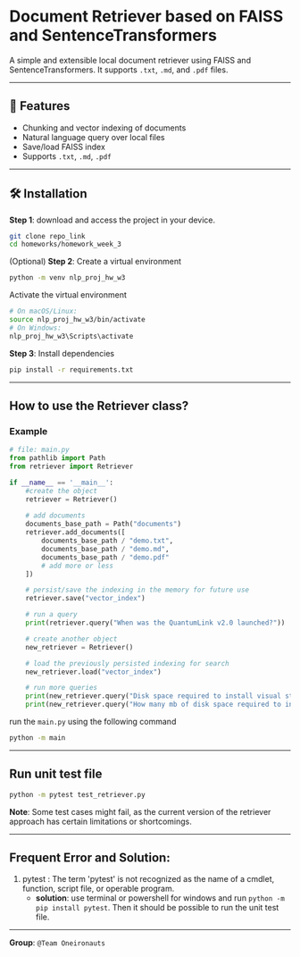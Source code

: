 # Document Retriever based on FAISS and SentenceTransformers
A simple and extensible local document retriever using FAISS and SentenceTransformers. It supports `.txt`, `.md`, and `.pdf` files.

---

## 🚀 Features

- Chunking and vector indexing of documents
- Natural language query over local files
- Save/load FAISS index
- Supports `.txt`, `.md`, `.pdf`

---

## 🛠 Installation
**Step 1**: download and access the project in your device.
```bash
git clone repo_link
cd homeworks/homework_week_3
```

(Optional) **Step 2**: Create a virtual environment
```bash
python -m venv nlp_proj_hw_w3
```

Activate the virtual environment
```bash
# On macOS/Linux:
source nlp_proj_hw_w3/bin/activate
# On Windows:
nlp_proj_hw_w3\Scripts\activate
```

**Step 3**: Install dependencies
```bash
pip install -r requirements.txt
```

---

## How to use the **Retriever class**?
### Example
```python
# file: main.py
from pathlib import Path
from retriever import Retriever

if __name__ == '__main__':
    #create the object
    retriever = Retriever()
    
    # add documents
    documents_base_path = Path("documents")
    retriever.add_documents([
        documents_base_path / "demo.txt",
        documents_base_path / "demo.md",
        documents_base_path / "demo.pdf"
        # add more or less
    ])

    # persist/save the indexing in the memory for future use
    retriever.save("vector_index")

    # run a query
    print(retriever.query("When was the QuantumLink v2.0 launched?"))

    # create another object
    new_retriever = Retriever()

    # load the previously persisted indexing for search
    new_retriever.load("vector_index")

    # run more queries
    print(new_retriever.query("Disk space required to install visual studio", k=2))
    print(new_retriever.query("How many mb of disk space required to install visual studio", k=3))
```
run the `main.py` using the following command 
```bash
python -m main 
```

---

## Run unit test file
```bash
python -m pytest test_retriever.py
```
**Note**: Some test cases might fail, as the current version of the retriever approach has certain limitations or shortcomings.

---

## Frequent Error and Solution:
1. pytest : The term 'pytest' is not recognized as the name of a cmdlet, function, script file, or operable program.
   * **solution**: use terminal or powershell for windows and run `python -m pip install pytest`. Then it should be possible to run the unit test file.
---
**Group**: `@Team Oneironauts`